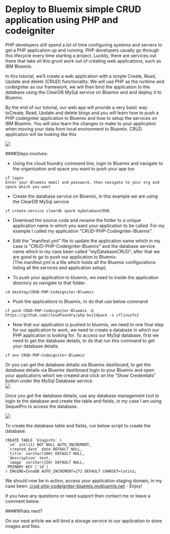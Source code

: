 # Deploy to Bluemix simple CRUD application using PHP and codeigniter


PHP developers still spend a lot of time configuring systems and servers to get a PHP application up and running. PHP developers usually go through this lifecycle every time starting a project. Luckily, there are services out there that take all this grunt work out of creating web applications, such as IBM Bluemix.   

In this tutorial, we’ll create a web application with a simple Create, Read, Update and delete (CRUD) functionality. We will use  PHP as the runtime and codeigniter as our framework, we will then bind the application to the database using the ClearDB MySql service on Bluemix and and deploy it to Bluemix.   

By the end of our tutorial, our web app will provide a very basic way toCreate, Read, Update and delete blogs and you will learn how to push a PHP codeigniter application to Bluemix and how to setup the services on IBM Bluemix. You will also learn the changes to make to your application when moving your data from local environment to Bluemix. CRUD application will be looking like this

  ![](https://github.com/IBM-Bluemix/CRUD-PHP-Codeigniter-Bluemix/blob/master/assets/gitImages/ApplicationScreen.png)

  
####Steps involves:

* Using the cloud foundry command line, login to Bluemix and navigate to the organization and space you want to push your app too  
```
cf login  
Enter your Bluemix email and password, then navigate to your org and space which you want  
```

* Create the database service on Bluemix, in this example we are using the ClearDB MySql service
```  
cf create-service cleardb spark myDatabaseCRUD  
```

* Download the source code and rename the folder to a unique application name in which you want your application to be called. For my example I called my application "CRUD-PHP-Codeigniter-Bluemix".  


* Edit the "manifest.yml" file to update the application name which in my case is "CRUD-PHP-Codeigniter-Bluemix" and the database service name which in my case been called "myDatabaseCRUD", after that we are good to go to push our application to Bluemix.  
(The manifest.yml is a file which holds all the Bluemix configurations listing all the services and application setup).  

* To push your application to bluemix, we need to inside the application directory so navigate to that folder.  
```
cd desktop/CRUD-PHP-Codeigniter-Bluemix  
```

* Push the applications to Bluemix, to do that use below command  
```
cf push CRUD-PHP-Codeigniter-Bluemix -b https://github.com/cloudfoundry/php-buildpack -s cflinuxfs2  
``` 

* Now that our application is pushed to bluemix, we need to one final step for our application to work, we need to create a database in which our PHP application is looking for. To access our MySql database, first we need to get the database details, to do that run this command to get your database details.  
```
cf env CRUD-PHP-Codeigniter-Bluemix
```

Or you can get the database details via Bluemix dashboard, to get the database details via Bluemix dashboard login to your Bluemix and open your applications which we created and click on the "Show Credentials" button under the MySql Database service.  
  ![](https://github.com/IBM-Bluemix/CRUD-PHP-Codeigniter-Bluemix/blob/master/assets/gitImages/ApplicationScreen2.png)


Once you got the database details, use any database management tool to login to the database and create the table and fields, in my case I am using SequelPro to access the database.  

  ![](https://github.com/IBM-Bluemix/CRUD-PHP-Codeigniter-Bluemix/blob/master/assets/gitImages/ApplicationScreen3.png)

To create the database table and fields, run below script to create the database:  
```
CREATE TABLE `bloginfo` (
 `id` int(11) NOT NULL AUTO_INCREMENT,
 `created_date` date DEFAULT NULL,
 `title` varchar(100) DEFAULT NULL,
 `description` text,
 `image` varchar(150) DEFAULT NULL,
 PRIMARY KEY (`id`)
) ENGINE=InnoDB AUTO_INCREMENT=272 DEFAULT CHARSET=latin1;
```   

We should now be in action, access your application staging domain, in my case been: 
[crud-php-codeigniter-bluemix.mybluemix.net](http://crud-php-codeigniter-bluemix.mybluemix.net) - Enjoy!   



If you have any questions or need support then contact me or leave a comment below.   


####Whats next?   

On our next article we will bind a storage service to our application to store images and files.  

